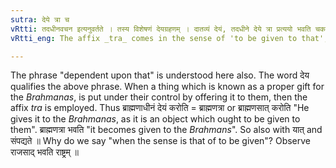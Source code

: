 ```yaml
---
sutra: देये त्रा च
vRtti: तदधीनवचन इत्यनुवर्तते । तस्य विशेषणं देयग्रहणम् । दातव्यं देयं, तदधीने देये त्रा प्रत्ययो भवति चकारात्सातिश्च कृभ्वस्तिभिः संपदा च योगे ॥
vRtti_eng: The affix _tra_ comes in the sense of 'to be given to that', as well as the affix _sati_, in conjunction with the above verbs _kri_, _bhu_, _asti_ and _sampad_.

---
```

The phrase "dependent upon that" is understood here also. The word देय qualifies the above phrase. When a thing which is known as a proper gift for the _Brahmanas_, is put under their control by offering it to them, then the affix _tra_ is employed. Thus ब्राह्मणाधीनं देयं करोति = ब्राह्मणत्रा or ब्राह्मणसात् करोति "He gives it to the _Brahmanas_, as it is an object which ought to be given to them". ब्राह्मणत्रा भवति "it becomes given to the _Brahmans_". So also with यात् and संपद्यते ॥ Why do we say "when the sense is that of to be given"? Observe राजसाद् भवति राष्ट्रम् ॥